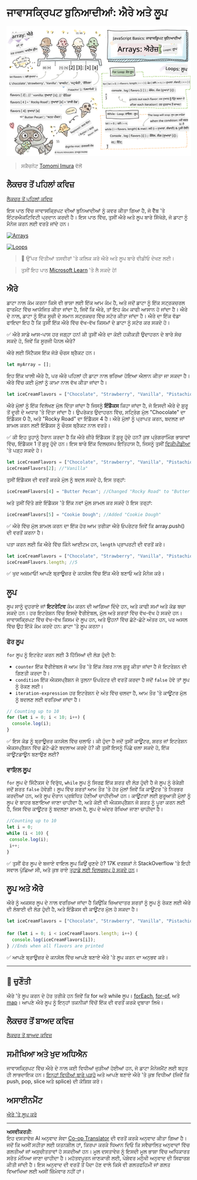 <!--
CO_OP_TRANSLATOR_METADATA:
{
  "original_hash": "9029f96b0e034839c1799f4595e4bb66",
  "translation_date": "2025-08-28T17:07:48+00:00",
  "source_file": "2-js-basics/4-arrays-loops/README.md",
  "language_code": "pa"
}
-->
# ਜਾਵਾਸਕ੍ਰਿਪਟ ਬੁਨਿਆਦੀਆਂ: ਐਰੇ ਅਤੇ ਲੂਪ

![JavaScript Basics - Arrays](../../../../translated_images/webdev101-js-arrays.439d7528b8a294558d0e4302e448d193f8ad7495cc407539cc81f1afe904b470.pa.png)
> ਸਕੈਚਨੋਟ [Tomomi Imura](https://twitter.com/girlie_mac) ਵੱਲੋਂ

## ਲੈਕਚਰ ਤੋਂ ਪਹਿਲਾਂ ਕਵਿਜ਼
[ਲੈਕਚਰ ਤੋਂ ਪਹਿਲਾਂ ਕਵਿਜ਼](https://ff-quizzes.netlify.app/web/quiz/13)

ਇਸ ਪਾਠ ਵਿੱਚ ਜਾਵਾਸਕ੍ਰਿਪਟ ਦੀਆਂ ਬੁਨਿਆਦੀਆਂ ਨੂੰ ਕਵਰ ਕੀਤਾ ਗਿਆ ਹੈ, ਜੋ ਵੈੱਬ 'ਤੇ ਇੰਟਰਐਕਟਿਵਿਟੀ ਪ੍ਰਦਾਨ ਕਰਦੀ ਹੈ। ਇਸ ਪਾਠ ਵਿੱਚ, ਤੁਸੀਂ ਐਰੇ ਅਤੇ ਲੂਪ ਬਾਰੇ ਸਿੱਖੋਗੇ, ਜੋ ਡਾਟਾ ਨੂੰ ਮੈਨੇਜ ਕਰਨ ਲਈ ਵਰਤੇ ਜਾਂਦੇ ਹਨ।

[![Arrays](https://img.youtube.com/vi/1U4qTyq02Xw/0.jpg)](https://youtube.com/watch?v=1U4qTyq02Xw "Arrays")

[![Loops](https://img.youtube.com/vi/Eeh7pxtTZ3k/0.jpg)](https://www.youtube.com/watch?v=Eeh7pxtTZ3k "Loops")

> 🎥 ਉੱਪਰ ਦਿੱਤੀਆਂ ਤਸਵੀਰਾਂ 'ਤੇ ਕਲਿਕ ਕਰੋ ਐਰੇ ਅਤੇ ਲੂਪ ਬਾਰੇ ਵੀਡੀਓ ਦੇਖਣ ਲਈ।

> ਤੁਸੀਂ ਇਹ ਪਾਠ [Microsoft Learn](https://docs.microsoft.com/learn/modules/web-development-101-arrays/?WT.mc_id=academic-77807-sagibbon) 'ਤੇ ਲੈ ਸਕਦੇ ਹੋ!

## ਐਰੇ

ਡਾਟਾ ਨਾਲ ਕੰਮ ਕਰਨਾ ਕਿਸੇ ਵੀ ਭਾਸ਼ਾ ਲਈ ਇੱਕ ਆਮ ਕੰਮ ਹੈ, ਅਤੇ ਜਦੋਂ ਡਾਟਾ ਨੂੰ ਇੱਕ ਸਟ੍ਰਕਚਰਲ ਫਾਰਮੈਟ ਵਿੱਚ ਆਯੋਜਿਤ ਕੀਤਾ ਜਾਂਦਾ ਹੈ, ਜਿਵੇਂ ਕਿ ਐਰੇ, ਤਾਂ ਇਹ ਕੰਮ ਕਾਫੀ ਆਸਾਨ ਹੋ ਜਾਂਦਾ ਹੈ। ਐਰੇ ਦੇ ਨਾਲ, ਡਾਟਾ ਨੂੰ ਇੱਕ ਸੂਚੀ ਦੇ ਸਮਾਨ ਸਟ੍ਰਕਚਰ ਵਿੱਚ ਸਟੋਰ ਕੀਤਾ ਜਾਂਦਾ ਹੈ। ਐਰੇ ਦਾ ਇੱਕ ਵੱਡਾ ਫਾਇਦਾ ਇਹ ਹੈ ਕਿ ਤੁਸੀਂ ਇੱਕ ਐਰੇ ਵਿੱਚ ਵੱਖ-ਵੱਖ ਕਿਸਮਾਂ ਦੇ ਡਾਟਾ ਨੂੰ ਸਟੋਰ ਕਰ ਸਕਦੇ ਹੋ।

✅ ਐਰੇ ਸਾਡੇ ਆਸ-ਪਾਸ ਹਰ ਜਗ੍ਹਾ ਹਨ! ਕੀ ਤੁਸੀਂ ਐਰੇ ਦਾ ਕੋਈ ਹਕੀਕਤੀ ਉਦਾਹਰਨ ਦੇ ਬਾਰੇ ਸੋਚ ਸਕਦੇ ਹੋ, ਜਿਵੇਂ ਕਿ ਸੂਰਜੀ ਪੈਨਲ ਐਰੇ?

ਐਰੇ ਲਈ ਸਿੰਟੈਕਸ ਇੱਕ ਜੋੜੇ ਚੌਰਸ ਬ੍ਰੈਕਟ ਹਨ।

```javascript
let myArray = [];
```

ਇਹ ਇੱਕ ਖਾਲੀ ਐਰੇ ਹੈ, ਪਰ ਐਰੇ ਪਹਿਲਾਂ ਹੀ ਡਾਟਾ ਨਾਲ ਭਰਿਆ ਹੋਇਆ ਐਲਾਨ ਕੀਤਾ ਜਾ ਸਕਦਾ ਹੈ। ਐਰੇ ਵਿੱਚ ਕਈ ਮੁੱਲਾਂ ਨੂੰ ਕਾਮਾ ਨਾਲ ਵੱਖ ਕੀਤਾ ਜਾਂਦਾ ਹੈ।

```javascript
let iceCreamFlavors = ["Chocolate", "Strawberry", "Vanilla", "Pistachio", "Rocky Road"];
```

ਐਰੇ ਮੁੱਲਾਂ ਨੂੰ ਇੱਕ ਵਿਲੱਖਣ ਮੁੱਲ ਦਿੱਤਾ ਜਾਂਦਾ ਹੈ ਜਿਸਨੂੰ **ਇੰਡੈਕਸ** ਕਿਹਾ ਜਾਂਦਾ ਹੈ, ਜੋ ਇਸਦੀ ਐਰੇ ਦੇ ਸ਼ੁਰੂ ਤੋਂ ਦੂਰੀ ਦੇ ਅਧਾਰ 'ਤੇ ਦਿੱਤਾ ਜਾਂਦਾ ਹੈ। ਉਪਰੋਕਤ ਉਦਾਹਰਨ ਵਿੱਚ, ਸਟ੍ਰਿੰਗ ਮੁੱਲ "Chocolate" ਦਾ ਇੰਡੈਕਸ 0 ਹੈ, ਅਤੇ "Rocky Road" ਦਾ ਇੰਡੈਕਸ 4 ਹੈ। ਐਰੇ ਮੁੱਲਾਂ ਨੂੰ ਪ੍ਰਾਪਤ ਕਰਨ, ਬਦਲਣ ਜਾਂ ਸ਼ਾਮਲ ਕਰਨ ਲਈ ਇੰਡੈਕਸ ਨੂੰ ਚੌਰਸ ਬ੍ਰੈਕਟ ਨਾਲ ਵਰਤੋ।

✅ ਕੀ ਇਹ ਤੁਹਾਨੂੰ ਹੈਰਾਨ ਕਰਦਾ ਹੈ ਕਿ ਐਰੇ ਜ਼ੀਰੋ ਇੰਡੈਕਸ ਤੋਂ ਸ਼ੁਰੂ ਹੁੰਦੇ ਹਨ? ਕੁਝ ਪ੍ਰੋਗਰਾਮਿੰਗ ਭਾਸ਼ਾਵਾਂ ਵਿੱਚ, ਇੰਡੈਕਸ 1 ਤੋਂ ਸ਼ੁਰੂ ਹੁੰਦੇ ਹਨ। ਇਸ ਬਾਰੇ ਇੱਕ ਦਿਲਚਸਪ ਇਤਿਹਾਸ ਹੈ, ਜਿਸਨੂੰ ਤੁਸੀਂ [ਵਿਕੀਪੀਡੀਆ](https://en.wikipedia.org/wiki/Zero-based_numbering) 'ਤੇ ਪੜ੍ਹ ਸਕਦੇ ਹੋ।

```javascript
let iceCreamFlavors = ["Chocolate", "Strawberry", "Vanilla", "Pistachio", "Rocky Road"];
iceCreamFlavors[2]; //"Vanilla"
```

ਤੁਸੀਂ ਇੰਡੈਕਸ ਦੀ ਵਰਤੋਂ ਕਰਕੇ ਮੁੱਲ ਨੂੰ ਬਦਲ ਸਕਦੇ ਹੋ, ਇਸ ਤਰ੍ਹਾਂ:

```javascript
iceCreamFlavors[4] = "Butter Pecan"; //Changed "Rocky Road" to "Butter Pecan"
```

ਅਤੇ ਤੁਸੀਂ ਦਿੱਤੇ ਗਏ ਇੰਡੈਕਸ 'ਤੇ ਇੱਕ ਨਵਾਂ ਮੁੱਲ ਸ਼ਾਮਲ ਕਰ ਸਕਦੇ ਹੋ ਇਸ ਤਰ੍ਹਾਂ:

```javascript
iceCreamFlavors[5] = "Cookie Dough"; //Added "Cookie Dough"
```

✅ ਐਰੇ ਵਿੱਚ ਮੁੱਲ ਸ਼ਾਮਲ ਕਰਨ ਦਾ ਇੱਕ ਹੋਰ ਆਮ ਤਰੀਕਾ ਐਰੇ ਓਪਰੇਟਰ ਜਿਵੇਂ ਕਿ array.push() ਦੀ ਵਰਤੋਂ ਕਰਨਾ ਹੈ।

ਪਤਾ ਕਰਨ ਲਈ ਕਿ ਐਰੇ ਵਿੱਚ ਕਿੰਨੇ ਆਈਟਮ ਹਨ, `length` ਪ੍ਰਾਪਰਟੀ ਦੀ ਵਰਤੋਂ ਕਰੋ।

```javascript
let iceCreamFlavors = ["Chocolate", "Strawberry", "Vanilla", "Pistachio", "Rocky Road"];
iceCreamFlavors.length; //5
```

✅ ਖੁਦ ਅਜ਼ਮਾਓ! ਆਪਣੇ ਬ੍ਰਾਊਜ਼ਰ ਦੇ ਕਨਸੋਲ ਵਿੱਚ ਇੱਕ ਐਰੇ ਬਣਾਓ ਅਤੇ ਮੈਨੇਜ ਕਰੋ।

## ਲੂਪ

ਲੂਪ ਸਾਨੂੰ ਦੁਹਰਾਏ ਜਾਂ **ਇਟਰੇਟਿਵ** ਕੰਮ ਕਰਨ ਦੀ ਆਗਿਆ ਦਿੰਦੇ ਹਨ, ਅਤੇ ਕਾਫੀ ਸਮਾਂ ਅਤੇ ਕੋਡ ਬਚਾ ਸਕਦੇ ਹਨ। ਹਰ ਇਟਰੇਸ਼ਨ ਵਿੱਚ ਇਸਦੇ ਵੈਰੀਏਬਲ, ਮੁੱਲ ਅਤੇ ਸ਼ਰਤਾਂ ਵਿੱਚ ਵੱਖ-ਵੱਖ ਹੋ ਸਕਦੇ ਹਨ। ਜਾਵਾਸਕ੍ਰਿਪਟ ਵਿੱਚ ਵੱਖ-ਵੱਖ ਕਿਸਮ ਦੇ ਲੂਪ ਹਨ, ਅਤੇ ਉਹਨਾਂ ਵਿੱਚ ਛੋਟੇ-ਛੋਟੇ ਅੰਤਰ ਹਨ, ਪਰ ਅਸਲ ਵਿੱਚ ਉਹ ਇੱਕੋ ਕੰਮ ਕਰਦੇ ਹਨ: ਡਾਟਾ 'ਤੇ ਲੂਪ ਕਰਨਾ।

### ਫੋਰ ਲੂਪ

`for` ਲੂਪ ਨੂੰ ਇਟਰੇਟ ਕਰਨ ਲਈ 3 ਹਿੱਸਿਆਂ ਦੀ ਲੋੜ ਹੁੰਦੀ ਹੈ:
- `counter` ਇੱਕ ਵੈਰੀਏਬਲ ਜੋ ਆਮ ਤੌਰ 'ਤੇ ਇੱਕ ਨੰਬਰ ਨਾਲ ਸ਼ੁਰੂ ਕੀਤਾ ਜਾਂਦਾ ਹੈ ਜੋ ਇਟਰੇਸ਼ਨ ਦੀ ਗਿਣਤੀ ਕਰਦਾ ਹੈ।
- `condition` ਇੱਕ ਐਕਸਪ੍ਰੈਸ਼ਨ ਜੋ ਤੁਲਨਾ ਓਪਰੇਟਰ ਦੀ ਵਰਤੋਂ ਕਰਦਾ ਹੈ ਜਦੋਂ `false` ਹੋਵੇ ਤਾਂ ਲੂਪ ਨੂੰ ਰੋਕਣ ਲਈ।
- `iteration-expression` ਹਰ ਇਟਰੇਸ਼ਨ ਦੇ ਅੰਤ ਵਿੱਚ ਚਲਦਾ ਹੈ, ਆਮ ਤੌਰ 'ਤੇ ਕਾਊਂਟਰ ਮੁੱਲ ਨੂੰ ਬਦਲਣ ਲਈ ਵਰਤਿਆ ਜਾਂਦਾ ਹੈ।

```javascript
// Counting up to 10
for (let i = 0; i < 10; i++) {
  console.log(i);
}
```

✅ ਇਸ ਕੋਡ ਨੂੰ ਬ੍ਰਾਊਜ਼ਰ ਕਨਸੋਲ ਵਿੱਚ ਚਲਾਓ। ਕੀ ਹੁੰਦਾ ਹੈ ਜਦੋਂ ਤੁਸੀਂ ਕਾਊਂਟਰ, ਸ਼ਰਤ ਜਾਂ ਇਟਰੇਸ਼ਨ ਐਕਸਪ੍ਰੈਸ਼ਨ ਵਿੱਚ ਛੋਟੇ-ਛੋਟੇ ਬਦਲਾਅ ਕਰਦੇ ਹੋ? ਕੀ ਤੁਸੀਂ ਇਸਨੂੰ ਪਿੱਛੇ ਚਲਾ ਸਕਦੇ ਹੋ, ਇੱਕ ਕਾਊਂਟਡਾਊਨ ਬਣਾਉਣ ਲਈ?

### ਵਾਇਲ ਲੂਪ

`for` ਲੂਪ ਦੇ ਸਿੰਟੈਕਸ ਦੇ ਵਿਰੁੱਧ, `while` ਲੂਪ ਨੂੰ ਸਿਰਫ਼ ਇੱਕ ਸ਼ਰਤ ਦੀ ਲੋੜ ਹੁੰਦੀ ਹੈ ਜੋ ਲੂਪ ਨੂੰ ਰੋਕੇਗੀ ਜਦੋਂ ਸ਼ਰਤ `false` ਹੋਵੇਗੀ। ਲੂਪ ਵਿੱਚ ਸ਼ਰਤਾਂ ਆਮ ਤੌਰ 'ਤੇ ਹੋਰ ਮੁੱਲਾਂ ਜਿਵੇਂ ਕਿ ਕਾਊਂਟਰ 'ਤੇ ਨਿਰਭਰ ਕਰਦੀਆਂ ਹਨ, ਅਤੇ ਲੂਪ ਦੌਰਾਨ ਪ੍ਰਬੰਧਿਤ ਹੋਣੀਆਂ ਚਾਹੀਦੀਆਂ ਹਨ। ਕਾਊਂਟਰਾਂ ਲਈ ਸ਼ੁਰੂਆਤੀ ਮੁੱਲਾਂ ਨੂੰ ਲੂਪ ਦੇ ਬਾਹਰ ਬਣਾਇਆ ਜਾਣਾ ਚਾਹੀਦਾ ਹੈ, ਅਤੇ ਕੋਈ ਵੀ ਐਕਸਪ੍ਰੈਸ਼ਨ ਜੋ ਸ਼ਰਤ ਨੂੰ ਪੂਰਾ ਕਰਨ ਲਈ ਹੈ, ਜਿਸ ਵਿੱਚ ਕਾਊਂਟਰ ਨੂੰ ਬਦਲਣਾ ਸ਼ਾਮਲ ਹੈ, ਲੂਪ ਦੇ ਅੰਦਰ ਰੱਖਿਆ ਜਾਣਾ ਚਾਹੀਦਾ ਹੈ।

```javascript
//Counting up to 10
let i = 0;
while (i < 10) {
 console.log(i);
 i++;
}
```

✅ ਤੁਸੀਂ ਫੋਰ ਲੂਪ ਦੇ ਬਜਾਏ ਵਾਇਲ ਲੂਪ ਕਿਉਂ ਚੁਣਦੇ ਹੋ? 17K ਦਰਸ਼ਕਾਂ ਨੇ StackOverflow 'ਤੇ ਇਹੀ ਸਵਾਲ ਪੁੱਛਿਆ ਸੀ, ਅਤੇ ਕੁਝ ਰਾਏ [ਤੁਹਾਡੇ ਲਈ ਦਿਲਚਸਪ ਹੋ ਸਕਦੇ ਹਨ](https://stackoverflow.com/questions/39969145/while-loops-vs-for-loops-in-javascript)।

## ਲੂਪ ਅਤੇ ਐਰੇ

ਐਰੇ ਨੂੰ ਅਕਸਰ ਲੂਪ ਦੇ ਨਾਲ ਵਰਤਿਆ ਜਾਂਦਾ ਹੈ ਕਿਉਂਕਿ ਜ਼ਿਆਦਾਤਰ ਸ਼ਰਤਾਂ ਨੂੰ ਲੂਪ ਨੂੰ ਰੋਕਣ ਲਈ ਐਰੇ ਦੀ ਲੰਬਾਈ ਦੀ ਲੋੜ ਹੁੰਦੀ ਹੈ, ਅਤੇ ਇੰਡੈਕਸ ਵੀ ਕਾਊਂਟਰ ਮੁੱਲ ਹੋ ਸਕਦਾ ਹੈ।

```javascript
let iceCreamFlavors = ["Chocolate", "Strawberry", "Vanilla", "Pistachio", "Rocky Road"];

for (let i = 0; i < iceCreamFlavors.length; i++) {
  console.log(iceCreamFlavors[i]);
} //Ends when all flavors are printed
```

✅ ਆਪਣੇ ਬ੍ਰਾਊਜ਼ਰ ਦੇ ਕਨਸੋਲ ਵਿੱਚ ਆਪਣੇ ਬਣਾਏ ਐਰੇ 'ਤੇ ਲੂਪ ਕਰਨ ਦਾ ਅਨੁਭਵ ਕਰੋ।

---

## 🚀 ਚੁਣੌਤੀ

ਐਰੇ 'ਤੇ ਲੂਪ ਕਰਨ ਦੇ ਹੋਰ ਤਰੀਕੇ ਹਨ ਜਿਵੇਂ ਕਿ for ਅਤੇ while ਲੂਪ। [forEach](https://developer.mozilla.org/docs/Web/JavaScript/Reference/Global_Objects/Array/forEach), [for-of](https://developer.mozilla.org/docs/Web/JavaScript/Reference/Statements/for...of), ਅਤੇ [map](https://developer.mozilla.org/docs/Web/JavaScript/Reference/Global_Objects/Array/map)। ਆਪਣੇ ਐਰੇ ਲੂਪ ਨੂੰ ਇਨ੍ਹਾਂ ਤਕਨੀਕਾਂ ਵਿੱਚੋਂ ਇੱਕ ਦੀ ਵਰਤੋਂ ਕਰਕੇ ਦੁਬਾਰਾ ਲਿਖੋ।

## ਲੈਕਚਰ ਤੋਂ ਬਾਅਦ ਕਵਿਜ਼
[ਲੈਕਚਰ ਤੋਂ ਬਾਅਦ ਕਵਿਜ਼](https://ff-quizzes.netlify.app/web/quiz/14)

## ਸਮੀਖਿਆ ਅਤੇ ਖੁਦ ਅਧਿਐਨ

ਜਾਵਾਸਕ੍ਰਿਪਟ ਵਿੱਚ ਐਰੇ ਦੇ ਨਾਲ ਕਈ ਵਿਧੀਆਂ ਜੁੜੀਆਂ ਹੋਈਆਂ ਹਨ, ਜੋ ਡਾਟਾ ਮੈਨੇਜਮੈਂਟ ਲਈ ਬਹੁਤ ਹੀ ਲਾਭਦਾਇਕ ਹਨ। [ਇਨ੍ਹਾਂ ਵਿਧੀਆਂ ਬਾਰੇ ਪੜ੍ਹੋ](https://developer.mozilla.org/docs/Web/JavaScript/Reference/Global_Objects/Array) ਅਤੇ ਆਪਣੇ ਬਣਾਏ ਐਰੇ 'ਤੇ ਕੁਝ ਵਿਧੀਆਂ (ਜਿਵੇਂ ਕਿ push, pop, slice ਅਤੇ splice) ਦੀ ਕੋਸ਼ਿਸ਼ ਕਰੋ।

## ਅਸਾਈਨਮੈਂਟ

[ਐਰੇ 'ਤੇ ਲੂਪ ਕਰੋ](assignment.md)

---

**ਅਸਵੀਕਰਤੀ**:  
ਇਹ ਦਸਤਾਵੇਜ਼ AI ਅਨੁਵਾਦ ਸੇਵਾ [Co-op Translator](https://github.com/Azure/co-op-translator) ਦੀ ਵਰਤੋਂ ਕਰਕੇ ਅਨੁਵਾਦ ਕੀਤਾ ਗਿਆ ਹੈ। ਜਦੋਂ ਕਿ ਅਸੀਂ ਸਹੀਤਾ ਲਈ ਯਤਨਸ਼ੀਲ ਹਾਂ, ਕਿਰਪਾ ਕਰਕੇ ਧਿਆਨ ਦਿਓ ਕਿ ਸਵੈਚਾਲਿਤ ਅਨੁਵਾਦਾਂ ਵਿੱਚ ਗਲਤੀਆਂ ਜਾਂ ਅਸੁਚੀਤਤਾਵਾਂ ਹੋ ਸਕਦੀਆਂ ਹਨ। ਮੂਲ ਦਸਤਾਵੇਜ਼ ਨੂੰ ਇਸਦੀ ਮੂਲ ਭਾਸ਼ਾ ਵਿੱਚ ਅਧਿਕਾਰਤ ਸਰੋਤ ਮੰਨਿਆ ਜਾਣਾ ਚਾਹੀਦਾ ਹੈ। ਮਹੱਤਵਪੂਰਨ ਜਾਣਕਾਰੀ ਲਈ, ਪੇਸ਼ੇਵਰ ਮਨੁੱਖੀ ਅਨੁਵਾਦ ਦੀ ਸਿਫਾਰਸ਼ ਕੀਤੀ ਜਾਂਦੀ ਹੈ। ਇਸ ਅਨੁਵਾਦ ਦੀ ਵਰਤੋਂ ਤੋਂ ਪੈਦਾ ਹੋਣ ਵਾਲੇ ਕਿਸੇ ਵੀ ਗਲਤਫਹਿਮੀ ਜਾਂ ਗਲਤ ਵਿਆਖਿਆ ਲਈ ਅਸੀਂ ਜ਼ਿੰਮੇਵਾਰ ਨਹੀਂ ਹਾਂ।